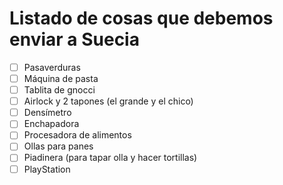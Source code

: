 # Listado de cosas que debemos enviar a Suecia

* [ ] Pasaverduras
* [ ] Máquina de pasta
* [ ] Tablita de gnocci
* [ ] Airlock y 2 tapones (el grande y el chico)
* [ ] Densímetro
* [ ] Enchapadora
* [ ] Procesadora de alimentos
* [ ] Ollas para panes
* [ ] Piadinera (para tapar olla y hacer tortillas)
* [ ] PlayStation
